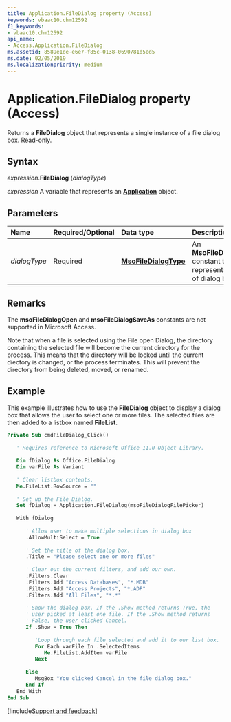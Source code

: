 ```yaml
---
title: Application.FileDialog property (Access)
keywords: vbaac10.chm12592
f1_keywords:
- vbaac10.chm12592
api_name:
- Access.Application.FileDialog
ms.assetid: 8589e1de-e6e7-f85c-0138-0690781d5ed5
ms.date: 02/05/2019
ms.localizationpriority: medium
---
```



# Application.FileDialog property (Access)

Returns a **FileDialog** object that represents a single instance of a file dialog box. Read-only.


## Syntax

_expression_.**FileDialog** (_dialogType_)

_expression_ A variable that represents an **[Application](Access.Application.md)** object.


## Parameters

|Name|Required/Optional|Data type|Description|
|:-----|:-----|:-----|:-----|
| _dialogType_|Required|**[MsoFileDialogType](Office.MsoFileDialogType.md)**|An **MsoFileDialogType** constant that represents the type of dialog box.|

## Remarks

The **msoFileDialogOpen** and **msoFileDialogSaveAs** constants are not supported in Microsoft Access.

Note that when a file is selected using the File open Dialog, the directory containing the selected file will become the current directory for the process. This means that the directory will be locked until the current diectory is changed, or the process terminates. This will prevent the directory from being deleted, moved, or renamed.

## Example

This example illustrates how to use the **FileDialog** object to display a dialog box that allows the user to select one or more files. The selected files are then added to a listbox named **FileList**.


```vb
Private Sub cmdFileDialog_Click() 
  
   ' Requires reference to Microsoft Office 11.0 Object Library. 
 
   Dim fDialog As Office.FileDialog 
   Dim varFile As Variant 
 
   ' Clear listbox contents. 
   Me.FileList.RowSource = "" 
 
   ' Set up the File Dialog. 
   Set fDialog = Application.FileDialog(msoFileDialogFilePicker) 
 
   With fDialog 
 
      ' Allow user to make multiple selections in dialog box 
      .AllowMultiSelect = True 
             
      ' Set the title of the dialog box. 
      .Title = "Please select one or more files" 
 
      ' Clear out the current filters, and add our own. 
      .Filters.Clear 
      .Filters.Add "Access Databases", "*.MDB" 
      .Filters.Add "Access Projects", "*.ADP" 
      .Filters.Add "All Files", "*.*" 
 
      ' Show the dialog box. If the .Show method returns True, the 
      ' user picked at least one file. If the .Show method returns 
      ' False, the user clicked Cancel. 
      If .Show = True Then 
 
         'Loop through each file selected and add it to our list box. 
         For Each varFile In .SelectedItems 
            Me.FileList.AddItem varFile 
         Next 
 
      Else 
         MsgBox "You clicked Cancel in the file dialog box." 
      End If 
   End With 
End Sub
```




[!include[Support and feedback](~/includes/feedback-boilerplate.md)]
